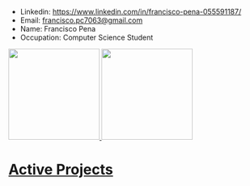 * Linkedin: https://www.linkedin.com/in/francisco-pena-055591187/
* Email: francisco.pc7063@gmail.com
* Name: Francisco Pena
* Occupation: Computer Science Student

 <div>
    <a href="https://gitlab.com/fpc7063">
  <img height="180em" src="https://github-readme-stats.vercel.app/api?username=francisco-pc7063&show_icons=true&theme=dracula&include_all_commits=true&count_private=true"/>
  <img height="180em" src="https://github-readme-stats.vercel.app/api/top-langs/?username=francisco-pc7063&layout=compact&langs_count=7&theme=dracula"/>
</div>


# Active Projects
